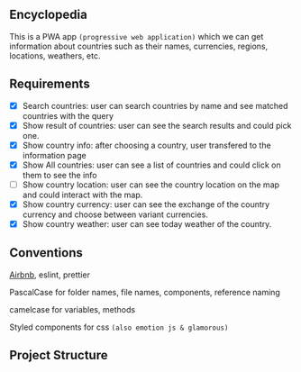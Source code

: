 ## Encyclopedia

This is a PWA app `(progressive web application)` which we can get information about countries such as their names, currencies, regions, locations, weathers, etc.

## Requirements

- [x] Search countries: user can search countries by name and see matched countries with the query
- [x] Show result of countries: user can see the search results and could pick one.
- [x] Show country info: after choosing a country, user transfered to the information page
- [x] Show All countries: user can see a list of countries and could click on them to see the info
- [ ] Show country location: user can see the country location on the map and could interact with the map.
- [x] Show country currency: user can see the exchange of the country currency and choose between variant currencies.
- [x] Show country weather: user can see today weather of the country.

## Conventions

[Airbnb](https://github.com/airbnb/javascript/tree/master/react), eslint, prettier

PascalCase for folder names, file names, components, reference naming

camelcase for variables, methods

Styled components for css `(also emotion js & glamorous)`

## Project Structure
